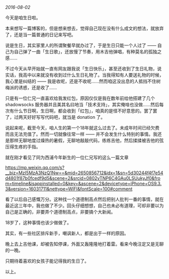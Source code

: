 *2016-08-02*

今天是咱生日啦。

本来想写一篇博客的，但是想来想去，觉得自己现在没有什么成文的想法，就放弃了，还是当一篇普通的日记来写吧。

说是生日，其实家里人的所谓聚餐早就办过了，于是生日只能一个人过了 —— 自己为自己弹了一曲「生日歌」，还放慢了节奏，用木吉他弹唱，有种莫名的孤独之感……

不过今天从早开始就一直有网友跟我说「生日快乐」，甚至还收到了生日礼物，说实话，我高中以来就没有收到过什么生日礼物了。当我得知有人要送礼物的时候，我心里是纠结的 —— 我是收呢，还是不收呢……然而咱这没出息的人抵挡不住树梅派的诱惑，还是收了……

只是有一位仁兄一直喜欢给我发红包，原因仅仅是我在数年前给他搭建了几个 shadowsocks 服务器并且美其名曰地当「技术支持」，其实俺啥也没做……然后每次有什么节日啊，生日啊，都会收到「红包」，咱真的是怪不好意思的。罢了罢了，过两天好好写写代码吧，就当是 donation 了。

说起来呢，截至今天，咱人生的第一个18年就这么过去了。未成年时间已经欠费而且无法充值了。然而一切就像往常一样 —— 并不会发生什么特别的事情。我还是那样无聊地度过燥热的暑假，无聊地敲敲代码，练练吉他，然后揉揉被吉他的弦压得生疼的手指。

就在刚才看见了同为西浦今年新生的一位仁兄写的这么一篇文章

<https://mp.weixin.qq.com/s?__biz=MzI5MzA3NzQ1Nw==&mid=2650856712&idx=1&sn=5d30244f4f7e54d4801f87b0fcedf9d5&scene=2&srcid=0802vTNP6C4GAu0LSUukyJf0&from=timeline&isappinstalled=0&key=&ascene=2&devicetype=iPhone+OS9.3.3&version=16031711&nettype=WIFI&fontScale=100#comment>

看了以后自己感慨万分。这种找一个道德制高点然后把别人批判一番的事情，就在最近这三年中，我也做了不少。回头仔细想想，自己也未必有道理，可却非要以为自己是正确的，非要弄个道德制高点，非要搞个大新闻。

18岁了，这种事情也该少做做了。

其实，有一些社区排斥新手，嘲讽新人，都是出于一样的原因。

晚上去上吉他课，却被告知停课，外面又轰隆隆地打着雷。看来今晚注定又是无聊的一晚。

只期待着喜欢的女孩子能记得我的生日了。

以上。
